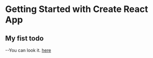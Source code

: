 # Getting Started with Create React App  

## My fist todo
--You can look it. [here](skylighttoday.github.io/todolist/)
